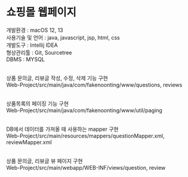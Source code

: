 # 쇼핑몰 웹페이지

개발환경 : macOS 12, 13<br/>
사용기술 및 언어 : java, javascript, jsp, html, css<br/>
개발도구 : Intellij IDEA<br/>
형상관리툴 : Git, Sourcetree<br/>
DBMS : MYSQL<br/><br/>


상품 문의글, 리뷰글 작성, 수정, 삭제 기능 구현<br/>
Web-Project/src/main/java/com/fakenoonting/www/questions, reviews<br/><br/>


상품목록의 페이징 기능 구현<br/>
Web-Project/src/main/java/com/fakenoonting/www/util/paging<br/><br/>


DB에서 데이터를 가져올 때 사용하는 mapper 구현<br/>
Web-Project/src/main/resources/mappers/questionMapper.xml, reviewMapper.xml<br/><br/>


상품 문의글, 리뷰글 뷰 페이지 구현<br/>
Web-Project/src/main/webapp/WEB-INF/views/question, review<br/><br/>
